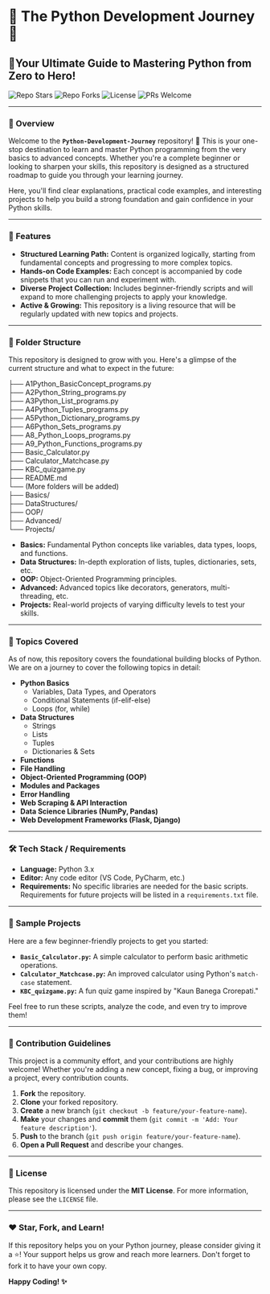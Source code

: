 # 🐍 The Python Development Journey 🚀

## 🎯Your Ultimate Guide to Mastering Python from Zero to Hero!

![Repo Stars](https://img.shields.io/github/stars/RishabhDev3589/Python-Development-Journey?style=for-the-badge&logo=github&label=Stars)
![Repo Forks](https://img.shields.io/github/forks/RishabhDev3589/Python-Development-Journey?style=for-the-badge&logo=github&label=Forks)
![License](https://img.shields.io/github/license/RishabhDev3589/Python-Development-Journey?style=for-the-badge&logo=github&label=License)
![PRs Welcome](https://img.shields.io/badge/PRs-welcome-brightgreen.svg?style=for-the-badge&logo=github)

---

### 📘 Overview 

Welcome to the **`Python-Development-Journey`** repository! 👋 This is your one-stop destination to learn and master Python programming from the very basics to advanced concepts. Whether you're a complete beginner or looking to sharpen your skills, this repository is designed as a structured roadmap to guide you through your learning journey.

Here, you'll find clear explanations, practical code examples, and interesting projects to help you build a strong foundation and gain confidence in your Python skills.

---

### 🚀 Features

-   **Structured Learning Path:** Content is organized logically, starting from fundamental concepts and progressing to more complex topics.
-   **Hands-on Code Examples:** Each concept is accompanied by code snippets that you can run and experiment with.
-   **Diverse Project Collection:** Includes beginner-friendly scripts and will expand to more challenging projects to apply your knowledge.
-   **Active & Growing:** This repository is a living resource that will be regularly updated with new topics and projects.

---

### 📂 Folder Structure

This repository is designed to grow with you. Here's a glimpse of the current structure and what to expect in the future:


├── A1Python_BasicConcept_programs.py  
├── A2Python_String_programs.py  
├── A3Python_List_programs.py  
├── A4Python_Tuples_programs.py  
├── A5Python_Dictionary_programs.py  
├── A6Python_Sets_programs.py  
├── A8_Python_Loops_programs.py  
├── A9_Python_Functions_programs.py   
├── Basic_Calculator.py  
├── Calculator_Matchcase.py  
├── KBC_quizgame.py  
├── README.md  
└── (More folders will be added)  
├── Basics/  
├── DataStructures/  
├── OOP/  
├── Advanced/  
└── Projects/  

-   **Basics:** Fundamental Python concepts like variables, data types, loops, and functions.
-   **Data Structures:** In-depth exploration of lists, tuples, dictionaries, sets, etc.
-   **OOP:** Object-Oriented Programming principles.
-   **Advanced:** Advanced topics like decorators, generators, multi-threading, etc.
-   **Projects:** Real-world projects of varying difficulty levels to test your skills.

---

### 🧠 Topics Covered

As of now, this repository covers the foundational building blocks of Python. We are on a journey to cover the following topics in detail:

-   **Python Basics**
    -   Variables, Data Types, and Operators
    -   Conditional Statements (if-elif-else)
    -   Loops (for, while)
-   **Data Structures**
    -   Strings
    -   Lists
    -   Tuples
    -   Dictionaries & Sets
-   **Functions**
-   **File Handling**
-   **Object-Oriented Programming (OOP)**
-   **Modules and Packages**
-   **Error Handling**
-   **Web Scraping & API Interaction**
-   **Data Science Libraries (NumPy, Pandas)**
-   **Web Development Frameworks (Flask, Django)**

---

### 🛠️ Tech Stack / Requirements

-   **Language:** Python 3.x
-   **Editor:** Any code editor (VS Code, PyCharm, etc.)
-   **Requirements:** No specific libraries are needed for the basic scripts. Requirements for future projects will be listed in a `requirements.txt` file.

---

### 🧪 Sample Projects

Here are a few beginner-friendly projects to get you started:

-   **`Basic_Calculator.py`:** A simple calculator to perform basic arithmetic operations.
-   **`Calculator_Matchcase.py`:** An improved calculator using Python's `match-case` statement.
-   **`KBC_quizgame.py`:** A fun quiz game inspired by "Kaun Banega Crorepati."

Feel free to run these scripts, analyze the code, and even try to improve them!

---

### 🙌 Contribution Guidelines

This project is a community effort, and your contributions are highly welcome! Whether you're adding a new concept, fixing a bug, or improving a project, every contribution counts.

1.  **Fork** the repository.
2.  **Clone** your forked repository.
3.  **Create** a new branch (`git checkout -b feature/your-feature-name`).
4.  **Make** your changes and **commit** them (`git commit -m 'Add: Your feature description'`).
5.  **Push** to the branch (`git push origin feature/your-feature-name`).
6.  **Open a Pull Request** and describe your changes.

---

### 📜 License

This repository is licensed under the **MIT License**. For more information, please see the `LICENSE` file.

---

### ❤️ Star, Fork, and Learn!

If this repository helps you on your Python journey, please consider giving it a ⭐! Your support helps us grow and reach more learners. Don't forget to fork it to have your own copy.

**Happy Coding! ✨**
